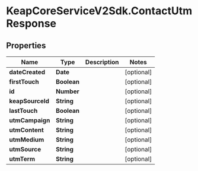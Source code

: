 # KeapCoreServiceV2Sdk.ContactUtmResponse

## Properties

Name | Type | Description | Notes
------------ | ------------- | ------------- | -------------
**dateCreated** | **Date** |  | [optional] 
**firstTouch** | **Boolean** |  | [optional] 
**id** | **Number** |  | [optional] 
**keapSourceId** | **String** |  | [optional] 
**lastTouch** | **Boolean** |  | [optional] 
**utmCampaign** | **String** |  | [optional] 
**utmContent** | **String** |  | [optional] 
**utmMedium** | **String** |  | [optional] 
**utmSource** | **String** |  | [optional] 
**utmTerm** | **String** |  | [optional] 


